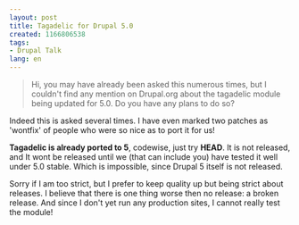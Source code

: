 ```yaml
---
layout: post
title: Tagadelic for Drupal 5.0
created: 1166806538
tags:
- Drupal Talk
lang: en
---
```

> Hi, you may have already been asked this numerous times, but I couldn't
> find any mention on Drupal.org about the tagadelic module being updated for
> 5.0.  Do you have any plans to do so?

Indeed this is asked several times. I have even marked two patches as 'wontfix' of people who were so nice as to port it for us! 

__Tagadelic is already ported to 5__, codewise, just try __HEAD__. It is not released, and It wont be released until we (that can include you) have tested it well under 5.0 stable. Which is impossible, since Drupal 5 itself is not released.

Sorry if I am too strict, but I prefer to keep quality up but being strict about releases. I believe that there is one thing worse then no release: a broken release. And since I don't yet run any production sites, I cannot really test the module! <!--break-->
